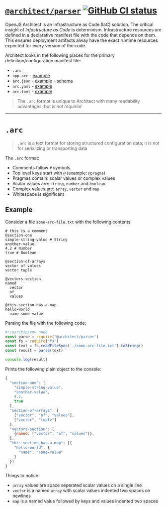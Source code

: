 # [`@architect/parser`](https://www.npmjs.com/package/@architect/parser) [![GitHub CI status](https://github.com/architect/parser/workflows/Node%20CI/badge.svg)](https://github.com/architect/parser/actions?query=workflow%3A%22Node+CI%22)
<!-- [![codecov](https://codecov.io/gh/architect/parser/branch/master/graph/badge.svg)](https://codecov.io/gh/architect/parser) -->

OpenJS Architect is an Infrastructure as Code (IaC) solution. The critical insight of *Infastructure as Code* is determinism. Infrastructure resources are defined in a declarative manifest file with the code that depends on them. This ensures deployment artifacts alway have the exact runtime resources expected for every version of the code. 

Architect looks in the following places for the primary definition/configuration manifest file:

- `.arc`
- `app.arc` - [example](/examples/arc.arc)
- `arc.json` - [example](/examples/arc.json) - [schema](https://arc.codes/schema.json)
- `arc.yaml` - [example](/examples/arc.yml)
- `arc.toml` - [example](/examples/arc.toml)

> The `.arc` format is unique to Architect with many readability advantages; but is *not required*

---

# `.arc`

> `.arc` is a text format for storing structured configuration data; it is not for serializing or transporting data

The `.arc` format:

- Comments follow `#` symbols
- Top level keys start with `@` (example: `@pragma`)
- Pragmas contain: scalar values or complex values
- Scalar values are: `string`, `number` and `boolean`
- Complex values are: `array`, `vector` and `map`
- Whitespace is significant

## Example

Consider a file `some-arc-file.txt` with the following contents:

```
# this is a comment
@section-one
simple-string-value # String
another-value
4.2 # Number
true # Boolean

@section-of-arrays
vector of values
vector tuple

@vectors-section
named
  vector
  of
  values

@this-section-has-a-map
hello-world
  name some-value
```

Parsing the file with the following code:

```javascript
#!/usr/bin/env node
const parse = require('@architect/parser')
const fs = require('fs')
const text = fs.readFileSync('./some-arc-file.txt').toString()
const result = parse(text)

console.log(result)
```

Prints the following plain object to the console:

```javascript
{
  "section-one": [
    "simple-string-value",
    "another-value",
    4.2,
    true
  ],
  "section-of-arrays": [
    ["vector", "of", "values"],
    ["vector", "tuple"]
  ],
  "vectors-section": [
    {named: ["vector", "of", "values"]},
  ],
  "this-section-has-a-map": [{
    "hello-world": {
      "name": "some-value"
    }
  }]
}
```

Things to notice:

- `array` values are space seperated scalar values on a single line
- `vector` is a named `array` with scalar values indented two spaces on newlines
- `map` is a named value followed by keys and values indented two spaces

[npm]: https://www.npmjs.com/package/@architect/parser
